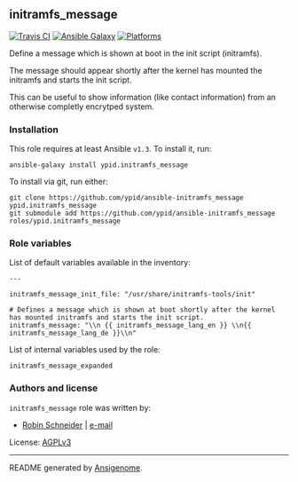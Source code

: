 ## initramfs_message

[![Travis CI](http://img.shields.io/travis/ypid/ansible-initramfs_message.svg?style=flat)](http://travis-ci.org/ypid/ansible-initramfs_message)
[![Ansible Galaxy](http://img.shields.io/badge/galaxy-ypid.initramfs_message-660198.svg?style=flat)](https://galaxy.ansible.com/list#/roles/2807)
[![Platforms](http://img.shields.io/badge/platforms-debian-lightgrey.svg?style=flat)](#)


Define a message which is shown at boot in the init script (initramfs).

The message should appear shortly after the kernel has mounted the initramfs and starts the init script.

This can be useful to show information (like contact information) from an otherwise completly encrytped system.

### Installation

This role requires at least Ansible `v1.3`. To install it, run:

    ansible-galaxy install ypid.initramfs_message

To install via git, run either:

    git clone https://github.com/ypid/ansible-initramfs_message ypid.initramfs_message
    git submodule add https://github.com/ypid/ansible-initramfs_message roles/ypid.initramfs_message




### Role variables

List of default variables available in the inventory:

    ---
    
    initramfs_message_init_file: "/usr/share/initramfs-tools/init"
    
    # Defines a message which is shown at boot shortly after the kernel has mounted initramfs and starts the init script.
    initramfs_message: "\\n {{ initramfs_message_lang_en }} \\n{{ initramfs_message_lang_de }}\\n"

List of internal variables used by the role:

    initramfs_message_expanded


### Authors and license

`initramfs_message` role was written by:

- [Robin Schneider](https://github.com/ypid) | [e-mail](mailto:ypid@riseup.net)

License: [AGPLv3](https://tldrlegal.com/license/gnu-affero-general-public-license-v3-%28agpl-3.0%29)

***

README generated by [Ansigenome](https://github.com/nickjj/ansigenome/).
